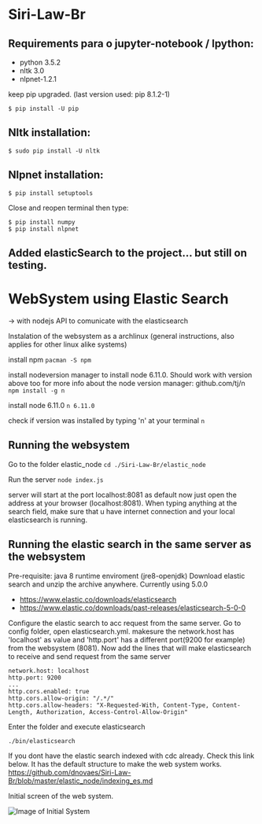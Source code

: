 # Siri-Law-Br

## Requirements para o jupyter-notebook / lpython:

* python 3.5.2
* nltk 3.0
* nlpnet-1.2.1

keep pip upgraded. (last version used: pip 8.1.2-1)
```
$ pip install -U pip
```

## Nltk installation:

```
$ sudo pip install -U nltk
```

## Nlpnet installation:
````
$ pip install setuptools
````
Close and reopen terminal then type:
````
$ pip install numpy
$ pip install nlpnet
````

## Added elasticSearch to the project... but still on testing.

# WebSystem using Elastic Search 
-> with nodejs API to comunicate with the elasticsearch

Instalation of the websystem as a archlinux 
(general instructions, also applies for other linux alike systems)

install npm
```pacman -S npm```

install nodeversion manager to install node 6.11.0. Should work with version above too
for more info about the node version manager: github.com/tj/n
```npm install -g n```

install node 6.11.0
```n 6.11.0```

check if version was installed by typing 'n' at your terminal
```n```

## Running the websystem

Go to the folder elastic_node
```cd ./Siri-Law-Br/elastic_node```

Run the server
```node index.js```

server will start at the port localhost:8081 as default
now just open the address at your browser (localhost:8081). When typing anything at the search field, make sure that u have internet connection and your local elasticsearch is running.

## Running the elastic search in the same server as the websystem
Pre-requisite: java 8 runtime enviroment (jre8-openjdk)
Download elastic search and unzip the archive anywhere. Currently using 5.0.0
- https://www.elastic.co/downloads/elasticsearch
- https://www.elastic.co/downloads/past-releases/elasticsearch-5-0-0

Configure the elastic search to acc request from the same server. Go to config folder, open elasticsearch.yml.
makesure the network.host has 'localhost' as value and 'http.port' has a different port(9200 for example) from the websystem (8081). Now add the lines that will make elasticsearch to receive and send request from the same server
```
network.host: localhost
http.port: 9200
...
http.cors.enabled: true
http.cors.allow-origin: "/.*/"
http.cors.allow-headers: "X-Requested-With, Content-Type, Content-Length, Authorization, Access-Control-Allow-Origin"

```
Enter the folder and execute elasticsearch
```
./bin/elasticsearch 
```
If you dont have the elastic search indexed with cdc already. Check this link below. It has the default structure to make the web system works.
https://github.com/dnovaes/Siri-Law-Br/blob/master/elastic_node/indexing_es.md



Initial screen of the web system.

![Image of Initial System](./elastic_node/public/imgs/screen_after_search_elasticsearch.png)
